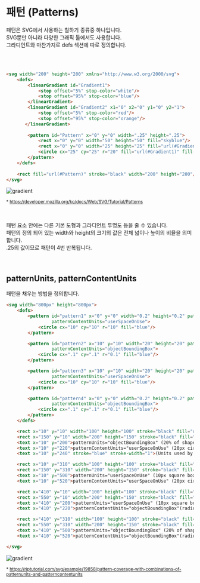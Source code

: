 # 패턴 (Patterns)

패턴은 SVG에서 사용하는 칠하기 종류중 하나입니다. <br>
SVG뿐만 아니라 다양한 그래픽 툴에서도 사용합니다. <br>
그라디언트와 마찬가지로 defs 섹션에 따로 정의합니다.


<br><br>

```html
<svg width="200" height="200" xmlns="http://www.w3.org/2000/svg">
    <defs>
        <linearGradient id="Gradient1">
            <stop offset="5%" stop-color="white"/>
            <stop offset="95%" stop-color="blue"/>
        </linearGradient>
        <linearGradient id="Gradient2" x1="0" x2="0" y1="0" y2="1">
            <stop offset="5%" stop-color="red"/>
            <stop offset="95%" stop-color="orange"/>
       </linearGradient>
    
        <pattern id="Pattern" x="0" y="0" width=".25" height=".25">
            <rect x="0" y="0" width="50" height="50" fill="skyblue"/>
            <rect x="0" y="0" width="25" height="25" fill="url(#Gradient2)"/>
            <circle cx="25" cy="25" r="20" fill="url(#Gradient1)" fill-opacity="0.5"/>
        </pattern>
    </defs>
    
    <rect fill="url(#Pattern)" stroke="black" width="200" height="200"/>
</svg>
```

![gradient](https://developer.mozilla.org/files/725/SVG_Pattern_Example.png)

<sub>* https://developer.mozilla.org/ko/docs/Web/SVG/Tutorial/Patterns</sub>

<br>

패턴 요소 안에는 다른 기본 도형과 그라디언트 투명도 등을 줄 수 있습니다. <br>
패턴의 정의 되어 있는 width와 height의 크기의 값은 전체 넓이나 높이의 비율을 의미합니다. <br>
.25의 값이므로 패턴이 4번 반복됩니다.

<br>

## patternUnits, patternContentUnits

패턴을 채우는 방법을 정의합니다.


```html
<svg width="800px" height="800px">
	<defs>
		<pattern id="pattern1" x="0" y="0" width="0.2" height="0.2" patternUnits="objectBoundingBox"
		         patternContentUnits="userSpaceOnUse">
			<circle cx="10" cy="10" r="10" fill="blue"/>
		</pattern>

		<pattern id="pattern2" x="10" y="10" width="20" height="20" patternUnits="userSpaceOnUse"
		         patternContentUnits="objectBoundingBox">
			<circle cx=".1" cy=".1" r="0.1" fill="blue"/>
		</pattern>

		<pattern id="pattern3" x="10" y="10" width="20" height="20" patternUnits="userSpaceOnUse"
		         patternContentUnits="userSpaceOnUse">
			<circle cx="10" cy="10" r="10" fill="blue"/>
		</pattern>

		<pattern id="pattern4" x="0" y="0" width="0.2" height="0.2" patternUnits="objectBoundingBox"
		         patternContentUnits="objectBoundingBox">
			<circle cx=".1" cy=".1" r="0.1" fill="blue"/>
		</pattern>
	</defs>

	<rect x="10" y="10" width="100" height="100" stroke="black" fill="url(#pattern1)"/>
	<rect x="150" y="10" width="200" height="150" stroke="black" fill="url(#pattern1)"/>
	<text x="10" y="200">patternUnits="objectBoundingBox" (20% of shape)</text>
	<text x="10" y="220">patternContentUnits="userSpaceOnUse" (20px circle)</text>
	<text x="10" y="240" stroke="blue" stroke-width="1">(Units used by default)</text>

	<rect x="10" y="310" width="100" height="100" stroke="black" fill="url(#pattern3)"/>
	<rect x="150" y="310" width="200" height="150" stroke="black" fill="url(#pattern3)"/>
	<text x="10" y="500">patternUnits="userSpaceOnUse" (10px square box)</text>
	<text x="10" y="520">patternContentUnits="userSpaceOnUse" (20px circle)</text>

	<rect x="410" y="10" width="100" height="100" stroke="black" fill="url(#pattern2)"/>
	<rect x="550" y="10" width="200" height="150" stroke="black" fill="url(#pattern2)"/>
	<text x="410" y="200">patternUnits="userSpaceOnUse" (10px square box)</text>
	<text x="410" y="220">patternContentUnits="objectBoundingBox"(radius="10%")</text>

	<rect x="410" y="310" width="100" height="100" stroke="black" fill="url(#pattern4)"/>
	<rect x="550" y="310" width="200" height="150" stroke="black" fill="url(#pattern4)"/>
	<text x="410" y="500">patternUnits="objectBoundingBox" (20% of shape)</text>
	<text x="410" y="520">patternContentUnits="objectBoundingBox"(radius="10%")</text>

</svg>
```

![gradient](http://i.stack.imgur.com/k2t7Z.png)

<sub>* https://riptutorial.com/svg/example/19858/pattern-coverage-with-combinations-of-patternunits-and-patterncontentunits</sub>

